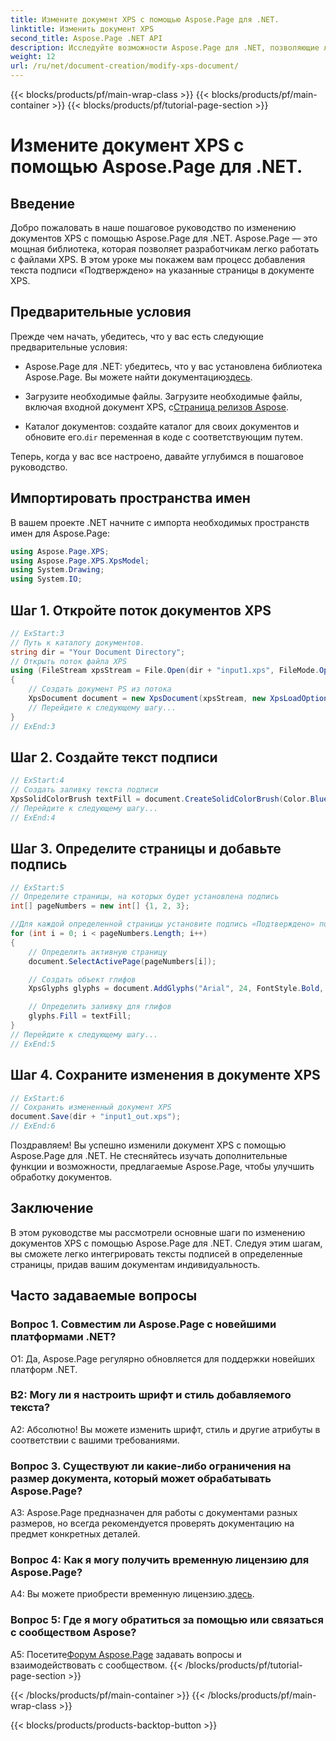 ```yaml
---
title: Измените документ XPS с помощью Aspose.Page для .NET.
linktitle: Изменить документ XPS
second_title: Aspose.Page .NET API
description: Исследуйте возможности Aspose.Page для .NET, позволяющие легко изменять документы XPS. Следуйте нашему пошаговому руководству, улучшите обработку документов и добавьте персонализированные тексты для подписей.
weight: 12
url: /ru/net/document-creation/modify-xps-document/
---
```


{{< blocks/products/pf/main-wrap-class >}}
{{< blocks/products/pf/main-container >}}
{{< blocks/products/pf/tutorial-page-section >}}

# Измените документ XPS с помощью Aspose.Page для .NET.

## Введение

Добро пожаловать в наше пошаговое руководство по изменению документов XPS с помощью Aspose.Page для .NET. Aspose.Page — это мощная библиотека, которая позволяет разработчикам легко работать с файлами XPS. В этом уроке мы покажем вам процесс добавления текста подписи «Подтверждено» на указанные страницы в документе XPS.

## Предварительные условия

Прежде чем начать, убедитесь, что у вас есть следующие предварительные условия:

- Aspose.Page для .NET: убедитесь, что у вас установлена библиотека Aspose.Page. Вы можете найти документацию[здесь](https://reference.aspose.com/page/net/).

-  Загрузите необходимые файлы. Загрузите необходимые файлы, включая входной документ XPS, с[Страница релизов Aspose](https://releases.aspose.com/page/net/).

-  Каталог документов: создайте каталог для своих документов и обновите его.`dir` переменная в коде с соответствующим путем.

Теперь, когда у вас все настроено, давайте углубимся в пошаговое руководство.

## Импортировать пространства имен

В вашем проекте .NET начните с импорта необходимых пространств имен для Aspose.Page:

```csharp
using Aspose.Page.XPS;
using Aspose.Page.XPS.XpsModel;
using System.Drawing;
using System.IO;
```

## Шаг 1. Откройте поток документов XPS

```csharp
// ExStart:3
// Путь к каталогу документов.
string dir = "Your Document Directory";
// Открыть поток файла XPS
using (FileStream xpsStream = File.Open(dir + "input1.xps", FileMode.Open, FileAccess.Read))
{
    // Создать документ PS из потока
    XpsDocument document = new XpsDocument(xpsStream, new XpsLoadOptions());
    // Перейдите к следующему шагу...
}
// ExEnd:3
```

## Шаг 2. Создайте текст подписи

```csharp
// ExStart:4
// Создать заливку текста подписи
XpsSolidColorBrush textFill = document.CreateSolidColorBrush(Color.BlueViolet);
// Перейдите к следующему шагу...
// ExEnd:4
```

## Шаг 3. Определите страницы и добавьте подпись

```csharp
// ExStart:5
// Определите страницы, на которых будет установлена подпись
int[] pageNumbers = new int[] {1, 2, 3};

//Для каждой определенной страницы установите подпись «Подтверждено» по координатам x=650 и y=950.
for (int i = 0; i < pageNumbers.Length; i++)
{
    // Определить активную страницу
    document.SelectActivePage(pageNumbers[i]);

    // Создать объект глифов
    XpsGlyphs glyphs = document.AddGlyphs("Arial", 24, FontStyle.Bold, 650, 900, "Confirmed");

    // Определить заливку для глифов
    glyphs.Fill = textFill;
}
// Перейдите к следующему шагу...
// ExEnd:5
```

## Шаг 4. Сохраните изменения в документе XPS

```csharp
// ExStart:6
// Сохранить измененный документ XPS
document.Save(dir + "input1_out.xps");
// ExEnd:6
```

Поздравляем! Вы успешно изменили документ XPS с помощью Aspose.Page для .NET. Не стесняйтесь изучать дополнительные функции и возможности, предлагаемые Aspose.Page, чтобы улучшить обработку документов.

## Заключение

В этом руководстве мы рассмотрели основные шаги по изменению документов XPS с помощью Aspose.Page для .NET. Следуя этим шагам, вы сможете легко интегрировать тексты подписей в определенные страницы, придав вашим документам индивидуальность.

## Часто задаваемые вопросы

### Вопрос 1. Совместим ли Aspose.Page с новейшими платформами .NET?

О1: Да, Aspose.Page регулярно обновляется для поддержки новейших платформ .NET.

### В2: Могу ли я настроить шрифт и стиль добавляемого текста?

А2: Абсолютно! Вы можете изменить шрифт, стиль и другие атрибуты в соответствии с вашими требованиями.

### Вопрос 3. Существуют ли какие-либо ограничения на размер документа, который может обрабатывать Aspose.Page?

A3: Aspose.Page предназначен для работы с документами разных размеров, но всегда рекомендуется проверять документацию на предмет конкретных деталей.

### Вопрос 4: Как я могу получить временную лицензию для Aspose.Page?

 A4: Вы можете приобрести временную лицензию.[здесь](https://purchase.aspose.com/temporary-license/).

### Вопрос 5: Где я могу обратиться за помощью или связаться с сообществом Aspose?

 A5: Посетите[Форум Aspose.Page](https://forum.aspose.com/c/page/39) задавать вопросы и взаимодействовать с сообществом.
{{< /blocks/products/pf/tutorial-page-section >}}

{{< /blocks/products/pf/main-container >}}
{{< /blocks/products/pf/main-wrap-class >}}

{{< blocks/products/products-backtop-button >}}
